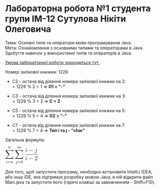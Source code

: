 # Лабораторна робота №1 студента групи ІМ-12 Сутулова Нікіти Олеговича

Тема:
Основні типи та оператори мови програмування Java.  
Мета:
Ознайомлення з основними типами та операторами в Java. Здобуття навичок у використанні типів та операторів в Java.

[Умова лабораторної роботи знаходиться тут.](https://asdjonok.github.io/OOP-SITE/)

Номер залікової книжки: 1229
- С2 - остача від ділення номера залікової книжки на 2:   
  = 1229 % 2 = 1 => **O1 = "-"**

- С3 - остача від ділення номера залікової книжки на 3:  
  = 1229 % 3 = 2 => **C = 2**

- С5 - остача від ділення номера залікової книжки на 5:  
  = 1229 % 5 = 4 => **O2 = "-"**

- С7 - остача від ділення номера залікової книжки на 7:  
  = 1229 % 7 = 4 => **Тип i та j - "char"**

Загальна формула:

![img.png](img.png)

Для того, щоб запустити програму, необхідно встановити IntelliJ IDEA, або іншу IDE, яка підтримує розробку мовою Java, в ній відкрити файл Main.java та запустити його (гарячі клавіші за замовченням - Shift+F10).